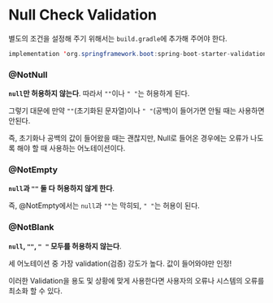 # Null Check Validation



별도의 조건을 설정해 주기 위해서는 `build.gradle`에 추가해 주어야 한다.

```java
implementation 'org.springframework.boot:spring-boot-starter-validation'
```





### @NotNull

**`null`만 허용하지 않는다**. 따라서 `""`이나 `" "`는 허용하게 된다.

그렇기 대문에 만약 `""`(초기화된 문자열)이나 `" "`(공백)이 들어가면 안될 때는 사용하면 안된다.

즉, 초기화나 공백의 값이 들어왔을 때는 괜찮지만, Null로 들어온 경우에는 오류가 나도록 해야 할 때 사용하는 어노테이션이다.



### @NotEmpty

**`null`과 `""` 둘 다 허용하지 않게 한다**.

즉, @NotEmpty에서는 `null`과 `""`는 막히되, `" "`는 허용이 된다.



### @NotBlank

**`null`, `""`, `" "` 모두를 허용하지 않는다**.

세 어노테이션 중 가장 validation(검증) 강도가 높다. 값이 들어와야만 인정!



이러한 Validation을 용도 및 상황에 맞게 사용한다면 사용자의 오류나 시스템의 오류를 최소화 할 수 있다.